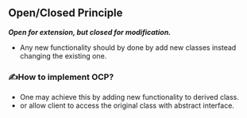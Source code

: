 ## Open/Closed Principle
<b><em>
Open for extension, but closed for modification.
</em></b>

- Any new functionality should by done by add new classes instead changing the existing one.

### ✍️How to implement OCP?

- One may achieve this by adding new functionality to derived class.
- or allow client to access the original class with abstract interface.